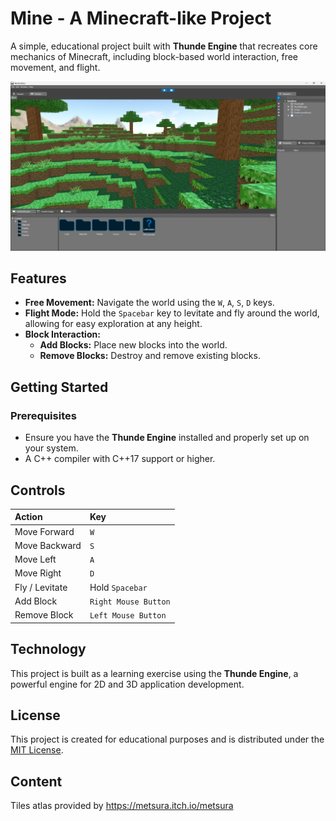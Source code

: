 # Mine - A Minecraft-like Project

A simple, educational project built with **Thunde Engine** that recreates core mechanics of Minecraft, including block-based world interaction, free movement, and flight.

![Screenshot](https://raw.githubusercontent.com/thunder-engine/sample-mine/main/screen.png)

## Features

*   **Free Movement:** Navigate the world using the `W`, `A`, `S`, `D` keys.
*   **Flight Mode:** Hold the `Spacebar` key to levitate and fly around the world, allowing for easy exploration at any height.
*   **Block Interaction:**
    *   **Add Blocks:** Place new blocks into the world.
    *   **Remove Blocks:** Destroy and remove existing blocks.

## Getting Started

### Prerequisites

*   Ensure you have the **Thunde Engine** installed and properly set up on your system.
*   A C++ compiler with C++17 support or higher.


## Controls

| Action | Key |
| :--- | :--- |
| Move Forward | `W` |
| Move Backward | `S` |
| Move Left | `A` |
| Move Right | `D` |
| Fly / Levitate | Hold `Spacebar` |
| Add Block | `Right Mouse Button` |
| Remove Block | `Left Mouse Button` |



## Technology

This project is built as a learning exercise using the **Thunde Engine**, a powerful engine for 2D and 3D application development.

## License

This project is created for educational purposes and is distributed under the [MIT License](LICENSE).


## Content
Tiles atlas provided by https://metsura.itch.io/metsura